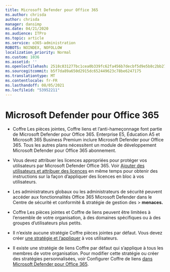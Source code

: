 ```yaml
---
title: Microsoft Defender pour Office 365
ms.author: chrisda
author: chrisda
manager: dansimp
ms.date: 04/21/2020
ms.audience: ITPro
ms.topic: article
ms.service: o365-administration
ROBOTS: NOINDEX, NOFOLLOW
localization_priority: Normal
ms.custom: 1036
ms.assetid: ''
ms.openlocfilehash: 2518c831277bc1cea0b339fc62fa456b7decbf5d9e5b8c2bb2733fe47c969a81
ms.sourcegitcommit: b5f7da89a650d2915dc652449623c78be6247175
ms.translationtype: MT
ms.contentlocale: fr-FR
ms.lasthandoff: 08/05/2021
ms.locfileid: "53952211"
---
```

# <a name="microsoft-defender-for-office-365"></a>Microsoft Defender pour Office 365

- Coffre Les pièces jointes, Coffre liens et l’anti-hameçonnage font partie de Microsoft Defender pour Office 365. Enterprise E5, Éducation A5 et Microsoft 365 Business Premium inclure Microsoft Defender pour Office 365. Tous les autres plans nécessitent un module de développement Microsoft Defender pour Office 365 abonnement.

- Vous devez attribuer les licences appropriées pour protéger vos utilisateurs par Microsoft Defender Office 365. Voir [Ajouter des utilisateurs et attribuer des licences](/microsoft-365/admin/add-users/add-users) en même temps pour obtenir des instructions sur la façon d’appliquer des licences en bloc à vos utilisateurs.

- Les administrateurs globaux ou les administrateurs de sécurité peuvent accéder aux fonctionnalités Office 365 Microsoft Defender dans le Centre de sécurité et conformité & stratégie de gestion des  \> **menaces.**

- Coffre Les pièces jointes et Coffre de liens peuvent être limitées à l’ensemble de votre organisation, à des domaines spécifiques ou à des groupes d’utilisateurs plus petits.

- Il n’existe aucune stratégie Coffre pièces jointes par défaut. Vous devez créer [une stratégie et l’appliquer](/microsoft-365/security/office-365-security/set-up-atp-safe-attachments-policies) à vos utilisateurs.

- Il existe une stratégie de liens Coffre par défaut qui s’applique à tous les membres de votre organisation. Pour modifier cette stratégie ou créer des stratégies personnalisées, voir Configurer Coffre de liens [dans Microsoft Defender pour Office 365](/microsoft-365/security/office-365-security/set-up-atp-safe-links-policies).
